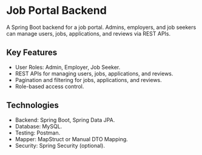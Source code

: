 # Job Portal Backend

A Spring Boot backend for a job portal. Admins, employers, and job seekers can manage users, jobs, applications, and reviews via REST APIs.

## Key Features
- User Roles: Admin, Employer, Job Seeker.
- REST APIs for managing users, jobs, applications, and reviews.
- Pagination and filtering for jobs, applications, and reviews.
- Role-based access control.

## Technologies
- Backend: Spring Boot, Spring Data JPA.
- Database: MySQL.
- Testing: Postman.
- Mapper: MapStruct or Manual DTO Mapping.
- Security: Spring Security (optional).
